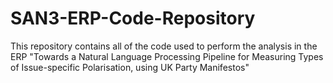 # SAN3-ERP-Code-Repository
This repository contains all of the code used to perform the analysis in the ERP "Towards a Natural Language Processing Pipeline for Measuring Types of Issue-specific Polarisation, using UK Party Manifestos"

